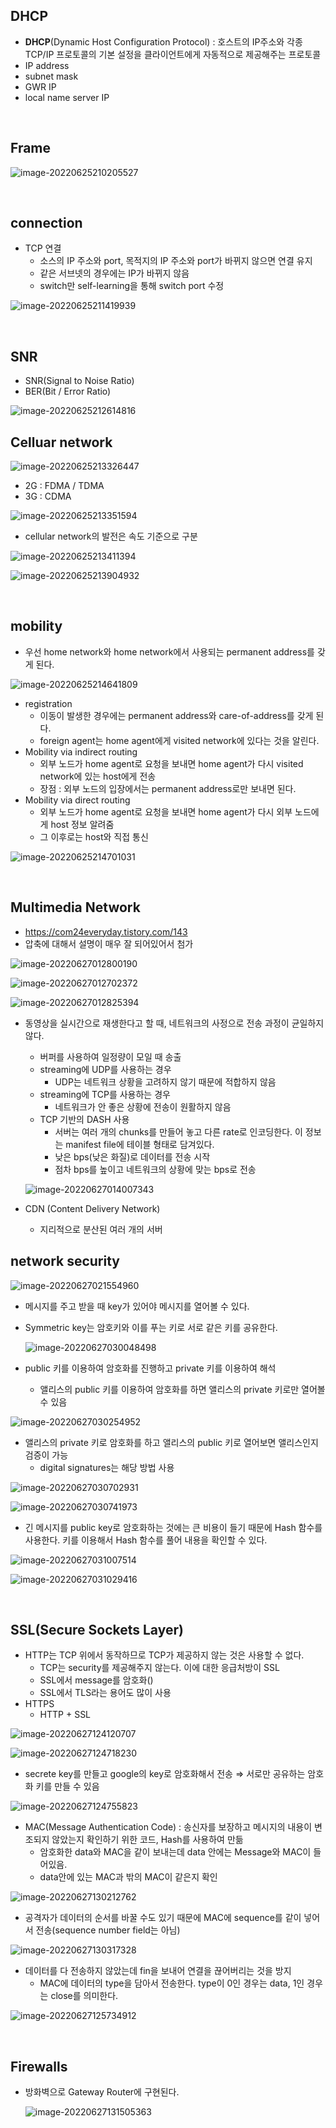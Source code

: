 ## DHCP  

*  **DHCP**(Dynamic Host Configuration Protocol) : 호스트의 IP주소와 각종 TCP/IP 프로토콜의 기본 설정을 클라이언트에게 자동적으로 제공해주는 프로토콜  
  * IP address  
  * subnet mask   
  * GWR IP    
  * local name server IP  

<br>  


## Frame  

![image-20220625210205527](C:\Users\cshhh\AppData\Roaming\Typora\typora-user-images\image-20220625210205527.png)  

<br>  

## connection  
* TCP 연결  
  * 소스의 IP 주소와 port, 목적지의 IP 주소와 port가 바뀌지 않으면 연결 유지  
  * 같은 서브넷의 경우에는 IP가 바뀌지 않음  
  * switch만 self-learning을 통해 switch port 수정  


![image-20220625211419939](C:\Users\cshhh\AppData\Roaming\Typora\typora-user-images\image-20220625211419939.png)  

  

<br>  

## SNR  

* SNR(Signal to Noise Ratio)  
* BER(Bit / Error Ratio)  

![image-20220625212614816](week4_network_hee.assets/image-20220625212614816.png)  



## Celluar network  

![image-20220625213326447](week4_network_hee.assets/image-20220625213326447.png)  

* 2G : FDMA / TDMA  
* 3G : CDMA  

![image-20220625213351594](week4_network_hee.assets/image-20220625213351594.png)  

* cellular network의 발전은 속도 기준으로 구분  

![image-20220625213411394](week4_network_hee.assets/image-20220625213411394.png)  

![image-20220625213904932](week4_network_hee.assets/image-20220625213904932.png)   

 <br>

## mobility

* 우선 home network와 home network에서 사용되는 permanent address를 갖게 된다.  

![image-20220625214641809](week4_network_hee.assets/image-20220625214641809.png)  

* registration
  * 이동이 발생한 경우에는 permanent address와 care-of-address를 갖게 된다.
  * foreign agent는 home agent에게 visited network에 있다는 것을 알린다.
* Mobility via indirect routing
  * 외부 노드가 home agent로 요청을 보내면 home agent가 다시 visited network에 있는 host에게 전송
  * 장점 : 외부 노드의 입장에서는 permanent address로만 보내면 된다.
* Mobility via direct routing
  * 외부 노드가 home agent로 요청을 보내면 home agent가 다시 외부 노드에게 host 정보 알려줌
  * 그 이후로는 host와 직접 통신

![image-20220625214701031](week4_network_hee.assets/image-20220625214701031.png)  

<br>

## Multimedia Network

* https://com24everyday.tistory.com/143
* 압축에 대해서 설명이 매우 잘 되어있어서 첨가

![image-20220627012800190](week4_network_hee.assets/image-20220627012800190.png)  



![image-20220627012702372](week4_network_hee.assets/image-20220627012702372.png)  

![image-20220627012825394](week4_network_hee.assets/image-20220627012825394.png)  

* 동영상을 실시간으로 재생한다고 할 때, 네트워크의 사정으로 전송 과정이 균일하지 않다.  

  * 버퍼를 사용하여 일정량이 모일 때 송출  
  * streaming에 UDP를 사용하는 경우  
    * UDP는 네트워크 상황을 고려하지 않기 때문에 적합하지 않음   
  * streaming에 TCP를 사용하는 경우  
    * 네트워크가 안 좋은 상황에 전송이 원활하지 않음  
  * TCP 기반의 DASH 사용  
    * 서버는 여러 개의 chunks를 만들어 놓고 다른 rate로 인코딩한다. 이 정보는 manifest file에 테이블 형태로 담겨있다.  
    * 낮은 bps(낮은 화질)로 데이터를 전송 시작  
    * 점차 bps를 높이고 네트워크의 상황에 맞는 bps로 전송  
  
  
  ![image-20220627014007343](week4_network_hee.assets/image-20220627014007343.png)
  

* CDN (Content Delivery Network)
  * 지리적으로 분산된 여러 개의 서버

## network security

![image-20220627021554960](week4_network_hee.assets/image-20220627021554960.png)  

* 메시지를 주고 받을 때 key가 있어야 메시지를 열어볼 수 있다.

* Symmetric key는 암호키와 이를 푸는 키로 서로 같은 키를 공유한다.

  ![image-20220627030048498](week4_network_hee.assets/image-20220627030048498.png)

* public 키를 이용하여 암호화를 진행하고 private 키를 이용하여 해석
  * 앨리스의 public 키를 이용하여 암호화를 하면 앨리스의 private 키로만 열어볼 수 있음

![image-20220627030254952](week4_network_hee.assets/image-20220627030254952.png)



* 앨리스의 private 키로 암호화를 하고 앨리스의 public 키로 열어보면 앨리스인지 검증이 가능  
  * digital signatures는 해당 방법 사용

![image-20220627030702931](week4_network_hee.assets/image-20220627030702931.png)

![image-20220627030741973](week4_network_hee.assets/image-20220627030741973.png)

* 긴 메시지를 public key로 암호화하는 것에는 큰 비용이 들기 때문에 Hash 함수를 사용한다. 키를 이용해서 Hash 함수를 풀어 내용을 확인할 수 있다.

![image-20220627031007514](week4_network_hee.assets/image-20220627031007514.png)

![image-20220627031029416](week4_network_hee.assets/image-20220627031029416.png)

<br>

## SSL(Secure Sockets Layer)

* HTTP는 TCP 위에서 동작하므로 TCP가 제공하지 않는 것은 사용할 수 없다.
  * TCP는 security를 제공해주지 않는다. 이에 대한 응급처방이 SSL
  * SSL에서 message를 암호화()
  * SSL에서 TLS라는 용어도 많이 사용
* HTTPS
  * HTTP + SSL

![image-20220627124120707](week4_network_hee.assets/image-20220627124120707.png)

![image-20220627124718230](week4_network_hee.assets/image-20220627124718230.png)

* secrete key를 만들고 google의 key로 암호화해서 전송 ⇒ 서로만 공유하는 암호화 키를 만들 수 있음

![image-20220627124755823](week4_network_hee.assets/image-20220627124755823.png)

* MAC(Message Authentication Code) : 송신자를 보장하고 메시지의 내용이 변조되지 않았는지 확인하기 위한 코드, Hash를 사용하여 만듦
  * 암호화한 data와 MAC을 같이 보내는데 data 안에는 Message와 MAC이 들어있음.
  * data안에 있는 MAC과 밖의 MAC이 같은지 확인

![image-20220627130212762](week4_network_hee.assets/image-20220627130212762.png)

* 공격자가 데이터의 순서를 바꿀 수도 있기 때문에 MAC에 sequence를 같이 넣어서 전송(sequence number field는 아님)

![image-20220627130317328](week4_network_hee.assets/image-20220627130317328.png)

* 데이터를 다 전송하지 않았는데 fin을 보내어 연결을 끊어버리는 것을 방지
  * MAC에 데이터의 type을 담아서 전송한다. type이 0인 경우는 data, 1인 경우는 close를 의미한다.

![image-20220627125734912](week4_network_hee.assets/image-20220627125734912.png)

<br>

## Firewalls

* 방화벽으로 Gateway Router에 구현된다.

  ![image-20220627131505363](week4_network_hee.assets/image-20220627131505363.png)

